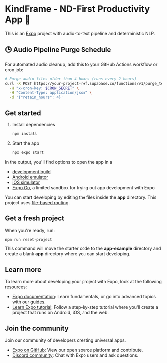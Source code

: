 # KindFrame - ND-First Productivity App 🌱

This is an [Expo](https://expo.dev) project with audio-to-text pipeline and deterministic NLP.

## 🕒 Audio Pipeline Purge Schedule

For automated audio cleanup, add this to your GitHub Actions workflow or cron job:

```bash
# Purge audio files older than 4 hours (runs every 2 hours)
curl -X POST https://your-project-ref.supabase.co/functions/v1/purge_temp_audio \
  -H "x-cron-key: $CRON_SECRET" \
  -H "Content-Type: application/json" \
  -d '{"retain_hours": 4}'
```

## Get started

1. Install dependencies

   ```bash
   npm install
   ```

2. Start the app

   ```bash
   npx expo start
   ```

In the output, you'll find options to open the app in a

- [development build](https://docs.expo.dev/develop/development-builds/introduction/)
- [Android emulator](https://docs.expo.dev/workflow/android-studio-emulator/)
- [iOS simulator](https://docs.expo.dev/workflow/ios-simulator/)
- [Expo Go](https://expo.dev/go), a limited sandbox for trying out app development with Expo

You can start developing by editing the files inside the **app** directory. This project uses [file-based routing](https://docs.expo.dev/router/introduction).

## Get a fresh project

When you're ready, run:

```bash
npm run reset-project
```

This command will move the starter code to the **app-example** directory and create a blank **app** directory where you can start developing.

## Learn more

To learn more about developing your project with Expo, look at the following resources:

- [Expo documentation](https://docs.expo.dev/): Learn fundamentals, or go into advanced topics with our [guides](https://docs.expo.dev/guides).
- [Learn Expo tutorial](https://docs.expo.dev/tutorial/introduction/): Follow a step-by-step tutorial where you'll create a project that runs on Android, iOS, and the web.

## Join the community

Join our community of developers creating universal apps.

- [Expo on GitHub](https://github.com/expo/expo): View our open source platform and contribute.
- [Discord community](https://chat.expo.dev): Chat with Expo users and ask questions.
